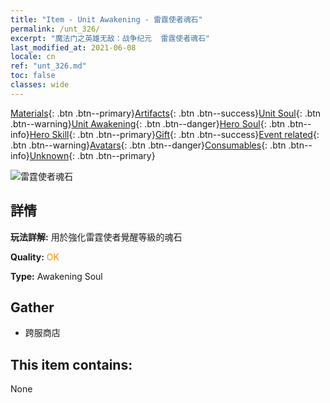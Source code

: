 ```yaml
---
title: "Item - Unit Awakening - 雷霆使者魂石"
permalink: /unt_326/
excerpt: "魔法门之英雄无敌：战争纪元  雷霆使者魂石"
last_modified_at: 2021-06-08
locale: cn
ref: "unt_326.md"
toc: false
classes: wide
---
```

 [Materials](/ItemsCN/){: .btn .btn--primary}[Artifacts](/ItemsCN/Artifacts/){: .btn .btn--success}[Unit Soul](/ItemsCN/UnitSoul/){: .btn .btn--warning}[Unit Awakening](/ItemsCN/UnitAwakening/){: .btn .btn--danger}[Hero Soul](/ItemsCN/HeroSoul/){: .btn .btn--info}[Hero Skill](/ItemsCN/HeroSkill/){: .btn .btn--primary}[Gift](/ItemsCN/Gift/){: .btn .btn--success}[Event related](/ItemsCN/Events/){: .btn .btn--warning}[Avatars](/ItemsCN/Avatars/){: .btn .btn--danger}[Consumables](/ItemsCN/Consumables/){: .btn .btn--info}[Unknown](/ItemsCN/Unknown/){: .btn .btn--primary}

 ![雷霆使者魂石](/images/u/tia_taitan.jpg)

## 詳情
 **玩法詳解:** 用於強化雷霆使者覺醒等級的魂石

 **Quality:** <span style="color: #FF8C00">OK</span>

 **Type:** Awakening Soul

## Gather

*    跨服商店 

## This item contains:

  None

